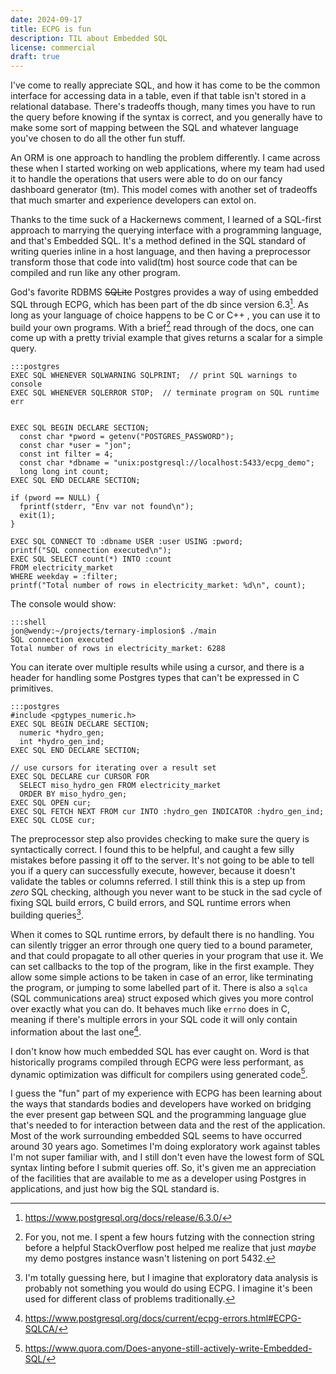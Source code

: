 ```yaml
---
date: 2024-09-17
title: ECPG is fun
description: TIL about Embedded SQL 
license: commercial
draft: true
---
```


I've come to really appreciate SQL, and how it has come to be the common interface for accessing data in a table, even if that table isn't stored in a relational database. There's tradeoffs though, many times you have to run the query before knowing if the syntax is correct, and you generally have to make some sort of mapping between the SQL and whatever language you've chosen to do all the other fun stuff.

An ORM is one approach to handling the problem differently. I came across these when I started working on web applications, where my team had used it to handle the operations that users were able to do on our fancy dashboard generator (tm). This model comes with another set of tradeoffs that much smarter and experience developers can extol on.

Thanks to the time suck of a Hackernews comment, I learned of a SQL-first approach to marrying the querying interface with a programming language, and that's Embedded SQL. It's a method defined in the SQL standard of writing queries inline in a host language, and then having a preprocessor transform those that code into valid(tm) host source code that can be compiled and run like any other program.

God's favorite RDBMS <strike>SQLite</strike> Postgres provides a way of using embedded SQL through ECPG, which has been part of the db since version 6.3[^1]. As long as your language of choice happens to be C or C++ , you can use it to build your own programs. With a brief[^2] read through of the docs, one can come up with a pretty trivial example that gives returns a scalar for a simple query.

    :::postgres
    EXEC SQL WHENEVER SQLWARNING SQLPRINT;  // print SQL warnings to console 
    EXEC SQL WHENEVER SQLERROR STOP;  // terminate program on SQL runtime err


    EXEC SQL BEGIN DECLARE SECTION;
      const char *pword = getenv("POSTGRES_PASSWORD");
      const char *user = "jon";
      const int filter = 4;
      const char *dbname = "unix:postgresql://localhost:5433/ecpg_demo";
      long long int count;
    EXEC SQL END DECLARE SECTION;  

    if (pword == NULL) {
      fprintf(stderr, "Env var not found\n");
      exit(1);
    }

    EXEC SQL CONNECT TO :dbname USER :user USING :pword;  
    printf("SQL connection executed\n");  
    EXEC SQL SELECT count(*) INTO :count  
    FROM electricity_market  
    WHERE weekday = :filter;  
    printf("Total number of rows in electricity_market: %d\n", count);  

The console would show:

    :::shell
    jon@wendy:~/projects/ternary-implosion$ ./main 
    SQL connection executed
    Total number of rows in electricity_market: 6288

You can iterate over multiple results while using a cursor, and there is a header for handling some Postgres types that can't be expressed in C primitives.

    :::postgres
    #include <pgtypes_numeric.h>
    EXEC SQL BEGIN DECLARE SECTION;
      numeric *hydro_gen;
      int *hydro_gen_ind;
    EXEC SQL END DECLARE SECTION;

    // use cursors for iterating over a result set
    EXEC SQL DECLARE cur CURSOR FOR
      SELECT miso_hydro_gen FROM electricity_market
      ORDER BY miso_hydro_gen;
    EXEC SQL OPEN cur;
    EXEC SQL FETCH NEXT FROM cur INTO :hydro_gen INDICATOR :hydro_gen_ind;  
    EXEC SQL CLOSE cur;

The preprocessor step also provides checking to make sure the query is syntactically correct. I found this to be helpful, and caught a few silly mistakes before passing it off to the server. It's not going to be able to tell you if a query can successfully execute, however, because it doesn't validate the tables or columns referred. I still think this is a step up from *zero* SQL checking, although you never want to be stuck in the sad cycle of fixing SQL build errors, C build errors, and SQL runtime errors when building queries[^3].

When it comes to SQL runtime errors, by default there is no handling. You can silently trigger an error through one query tied to a bound parameter, and that could propagate to all other queries in your program that use it. We can set callbacks to the top of the program, like in the first example. They allow some simple actions to be taken in case of an error, like terminating the program, or jumping to some labelled part of it. There is also a `sqlca` (SQL communications area) struct exposed which gives you more control over exactly what you can do. It behaves much like `errno` does in C, meaning if there's multiple errors in your SQL code it will only contain information about the last one[^4].

I don't know how much embedded SQL has ever caught on. Word is that historically programs compiled through ECPG were less performant, as dynamic optimization was difficult for compilers using generated code[^5].

I guess the "fun" part of my experience with ECPG has been learning about the ways that standards bodies and developers have worked on bridging the ever present gap between SQL and the programming language glue that's needed to for interaction between data and the rest of the application. Most of the work surrounding embedded SQL seems to have occurred around 30 years ago. Sometimes I'm doing exploratory work against tables I'm not super familiar with, and I still don't even have the lowest form of SQL syntax linting before I submit queries off. So, it's given me an appreciation of the facilities that are available to me as a developer using Postgres in applications, and just how big the SQL standard is.

[^1]: <https://www.postgresql.org/docs/release/6.3.0/>
[^2]: For you, not me. I spent a few hours futzing with the connection string before a helpful StackOverflow post helped me realize that just *maybe* my demo postgres instance wasn't listening on port 5432.
[^3]: I'm totally guessing here, but I imagine that exploratory data analysis is probably not something you would do using ECPG. I imagine it's been used for different class of problems traditionally.
[^4]: <https://www.postgresql.org/docs/current/ecpg-errors.html#ECPG-SQLCA/>
[^5]: <https://www.quora.com/Does-anyone-still-actively-write-Embedded-SQL/>
